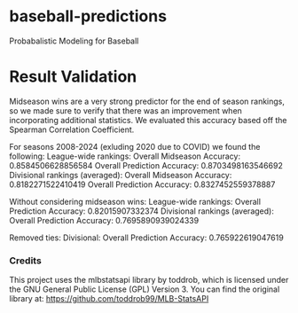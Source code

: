 # baseball-predictions
Probabalistic Modeling for Baseball

# Result Validation
Midseason wins are a very strong predictor for the end of season rankings, so we made sure to verify that there was an improvement when incorporating additional statistics. We evaluated this accuracy based off the Spearman Correlation Coefficient.

For seasons 2008-2024 (exluding 2020 due to COVID) we found the following:
    League-wide rankings:
        Overall Midseason Accuracy: 0.8584506628856584
        Overall Prediction Accuracy: 0.8703498163546692
    Divisional rankings (averaged):
        Overall Midseason Accuracy: 0.8182271522410419
        Overall Prediction Accuracy: 0.8327452559378887


Without considering midseason wins: 
    League-wide rankings:
        Overall Prediction Accuracy: 0.82015907332374
    Divisional rankings (averaged):
        Overall Prediction Accuracy: 0.7695890939024339

Removed ties:
    Divisional:
        Overall Prediction Accuracy: 0.765922619047619
### Credits
This project uses the mlbstatsapi library by toddrob, which is licensed under the GNU General Public License (GPL) Version 3. 
You can find the original library at: https://github.com/toddrob99/MLB-StatsAPI